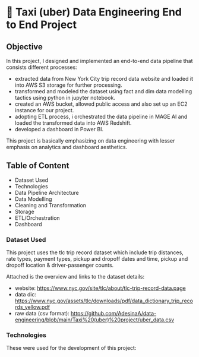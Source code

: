 # 🚕 Taxi (uber) Data Engineering End to End Project

## Objective
In this project, I designed and implemented an end-to-end data pipeline that consists different processes:

- extracted data from New York City trip record data website and loaded it into AWS S3 storage for further processing.
- transformed and modeled the dataset using fact and dim data modelling tactics using python in jupyter notebook.
- created an AWS bucket, allowed public access and also set up an EC2 instance for our project.
- adopting ETL process, i orchestrated the data pipeline in MAGE AI and loaded the transformed data into AWS Redshift.
- developed a dashboard in Power BI.

This project is basically emphasizing on data engineering with lesser emphasis on analytics and dashboard aesthetics. 

## Table of Content
- Dataset Used
- Technologies
- Data Pipeline Architecture
- Data Modelling
- Cleaning and Transformation
- Storage
- ETL/Orchestration
- Dashboard

### Dataset Used
This project uses the tlc trip record dataset which include trip distances, rate types, payment types, pickup and dropoff dates and time, pickup and dropoff location & driver-passenger counts. 

Attached is the overview and links to the dataset details:

- website: https://www.nyc.gov/site/tlc/about/tlc-trip-record-data.page
- data dic: https://www.nyc.gov/assets/tlc/downloads/pdf/data_dictionary_trip_records_yellow.pdf
- raw data (csv format): https://github.com/AdesinaA/data-engineering/blob/main/Taxi%20(uber)%20project/uber_data.csv

### Technologies
These were used for the development of this project: 
